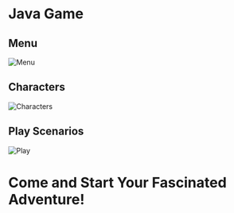 # Java Game

## Menu
![Menu](https://github.com/as468579/JavaGame/blob/master/menu.gif)

## Characters
![Characters](https://github.com/as468579/JavaGame/blob/master/characters.gif)

## Play Scenarios
![Play](https://github.com/as468579/JavaGame/blob/master/playing.gif)

# Come and Start Your Fascinated  Adventure!
